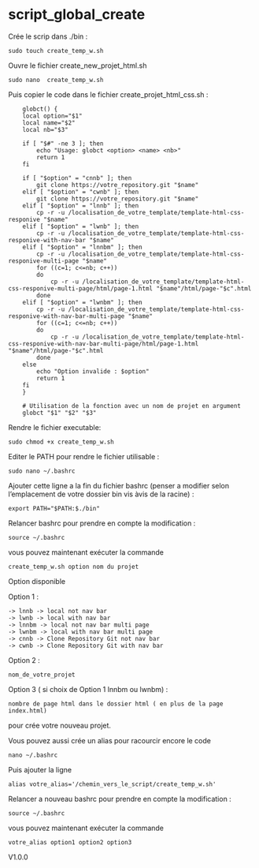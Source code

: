 # script_global_create

Crée le scrip dans ./bin :

	sudo touch create_temp_w.sh 

Ouvre le fichier create_new_projet_html.sh

	sudo nano  create_temp_w.sh 

Puis copier le code dans le fichier create_projet_html_css.sh :

	    globct() {
	    local option="$1"
	    local name="$2"
	    local nb="$3"

	    if [ "$#" -ne 3 ]; then
	        echo "Usage: globct <option> <name> <nb>"
	        return 1
	    fi
	
	    if [ "$option" = "cnnb" ]; then
	        git clone https://votre_repository.git "$name"
	    elif [ "$option" = "cwnb" ]; then
	        git clone https://votre_repository.git "$name"
	    elif [ "$option" = "lnnb" ]; then
	        cp -r -u /localisation_de_votre_template/template-html-css-responive "$name"
	    elif [ "$option" = "lwnb" ]; then
	        cp -r -u /localisation_de_votre_template/template-html-css-responive-with-nav-bar "$name"
	    elif [ "$option" = "lnnbm" ]; then
	        cp -r -u /localisation_de_votre_template/template-html-css-responive-multi-page "$name"
	        for ((c=1; c<=nb; c++))
	        do  
	            cp -r -u /localisation_de_votre_template/template-html-css-responive-multi-page/html/page-1.html "$name"/html/page-"$c".html
	        done
	    elif [ "$option" = "lwnbm" ]; then
	        cp -r -u /localisation_de_votre_template/template-html-css-responive-with-nav-bar-multi-page "$name"
	        for ((c=1; c<=nb; c++))
	        do  
	            cp -r -u /localisation_de_votre_template/template-html-css-responive-with-nav-bar-multi-page/html/page-1.html "$name"/html/page-"$c".html
	        done
	    else
	        echo "Option invalide : $option"
	        return 1
	    fi
	    }

	    # Utilisation de la fonction avec un nom de projet en argument
	    globct "$1" "$2" "$3"

Rendre le fichier executable:

	sudo chmod +x create_temp_w.sh

Editer le PATH pour rendre le fichier utilisable :
	
	sudo nano ~/.bashrc

Ajouter cette ligne a la fin du fichier bashrc (penser a modifier selon l’emplacement de votre dossier bin vis àvis de la racine) :

	export PATH="$PATH:$./bin"

Relancer bashrc pour prendre en compte la modification :

	source ~/.bashrc


vous pouvez maintenant exécuter la commande 

	create_temp_w.sh option nom du projet

Option disponible 

Option 1 :

	-> lnnb -> local not nav bar
	-> lwnb -> local with nav bar
 	-> lnnbm -> local not nav bar multi page
	-> lwnbm -> local with nav bar multi page 
	-> cnnb -> Clone Repository Git not nav bar
	-> cwnb -> Clone Repository Git with nav bar

Option 2 :

 	nom_de_votre_projet

Option 3 ( si choix de Option 1 lnnbm ou lwnbm) :

	nombre de page html dans le dossier html ( en plus de la page index.html)
 	
	
pour crée votre nouveau projet.


Vous pouvez aussi crée un alias pour racourcir encore le code

 	nano ~/.bashrc

Puis ajouter la ligne 

	alias votre_alias='/chemin_vers_le_script/create_temp_w.sh'

Relancer a nouveau bashrc pour prendre en compte la modification :

	source ~/.bashrc

vous pouvez maintenant exécuter la commande 

 	votre_alias option1 option2 option3



V1.0.0
